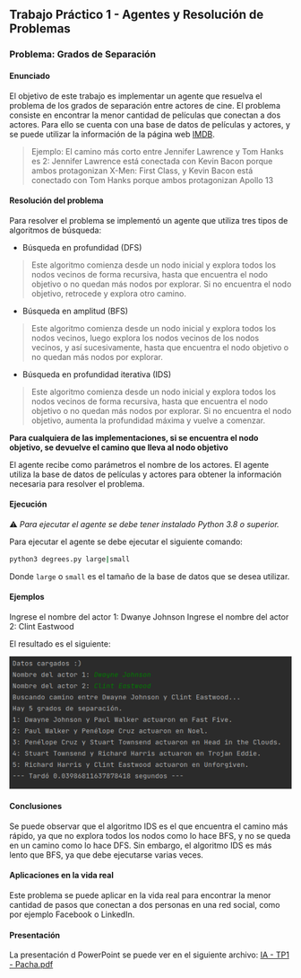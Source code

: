 ## Trabajo Práctico 1 - Agentes y Resolución de Problemas

### Problema: Grados de Separación

#### Enunciado

El objetivo de este trabajo es implementar un agente que resuelva el problema de los grados de separación entre actores de cine. El problema consiste en encontrar la menor cantidad de películas que conectan a dos actores. Para ello se cuenta con una base de datos de películas y actores, y se puede utilizar la información de la página web [IMDB](https://www.imdb.com/).

> Ejemplo: El camino más corto entre Jennifer Lawrence y Tom Hanks es 2: Jennifer Lawrence está conectada con Kevin
Bacon porque ambos protagonizan X-Men: First Class, y Kevin Bacon está conectado con
Tom Hanks porque ambos protagonizan Apollo 13

#### Resolución del problema

Para resolver el problema se implementó un agente que utiliza tres tipos de algoritmos de búsqueda:

- Búsqueda en profundidad (DFS)

> Este algoritmo comienza desde un nodo inicial y explora todos los nodos vecinos de forma recursiva, hasta que encuentra el nodo objetivo o no quedan más nodos por explorar. Si no encuentra el nodo objetivo, retrocede y explora otro camino.

- Búsqueda en amplitud (BFS)

> Este algoritmo comienza desde un nodo inicial y explora todos los nodos vecinos, luego explora los nodos vecinos de los nodos vecinos, y así sucesivamente, hasta que encuentra el nodo objetivo o no quedan más nodos por explorar.

- Búsqueda en profundidad iterativa (IDS)

> Este algoritmo comienza desde un nodo inicial y explora todos los nodos vecinos de forma recursiva, hasta que encuentra el nodo objetivo o no quedan más nodos por explorar. Si no encuentra el nodo objetivo, aumenta la profundidad máxima y vuelve a comenzar.

__Para cualquiera de las implementaciones, si se encuentra el nodo objetivo, se devuelve el camino que lleva al nodo objetivo__

El agente recibe como parámetros el nombre de los actores. El agente utiliza la base de datos de películas y actores para obtener la información necesaria para resolver el problema.

#### Ejecución

:warning: _Para ejecutar el agente se debe tener instalado Python 3.8 o superior._

Para ejecutar el agente se debe ejecutar el siguiente comando:

```bash
python3 degrees.py large|small
```

Donde `large` o `small` es el tamaño de la base de datos que se desea utilizar. 

#### Ejemplos

Ingrese el nombre del actor 1: Dwanye Johnson
Ingrese el nombre del actor 2: Clint Eastwood

El resultado es el siguiente:

![IDS.png](assets%2FIDS.png)

#### Conclusiones

Se puede observar que el algoritmo IDS es el que encuentra el camino más rápido, ya que no explora todos los nodos como lo hace BFS, y no se queda en un camino como lo hace DFS. Sin embargo, el algoritmo IDS es más lento que BFS, ya que debe ejecutarse varias veces.

#### Aplicaciones en la vida real

Este problema se puede aplicar en la vida real para encontrar la menor cantidad de pasos que conectan a dos personas en una red social, como por ejemplo Facebook o LinkedIn.

#### Presentación

La presentación d PowerPoint se puede ver en el siguiente archivo: [IA - TP1 - Pacha.pdf](assets%2FIA%20-%20TP1%20-%20Pacha.pdf) 
